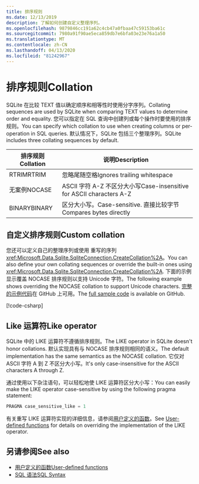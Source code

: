 ```yaml
---
title: 排序规则
ms.date: 12/13/2019
description: 了解如何创建自定义整理序列。
ms.openlocfilehash: 9879846cc191a62c4cb47a0fbaa47c59153ba61c
ms.sourcegitcommit: 7980a91f90ae5eca859db7e6bfa03e23e76a1a50
ms.translationtype: MT
ms.contentlocale: zh-CN
ms.lasthandoff: 04/13/2020
ms.locfileid: "81242967"
---
```

# <a name="collation"></a><span data-ttu-id="38487-103">排序规则</span><span class="sxs-lookup"><span data-stu-id="38487-103">Collation</span></span>

<span data-ttu-id="38487-104">SQLite 在比较 TEXT 值以确定顺序和相等性时使用分字序列。</span><span class="sxs-lookup"><span data-stu-id="38487-104">Collating sequences are used by SQLite when comparing TEXT values to determine order and equality.</span></span> <span data-ttu-id="38487-105">您可以指定在 SQL 查询中创建列或每个操作时要使用的排序规则。</span><span class="sxs-lookup"><span data-stu-id="38487-105">You can specify which collation to use when creating columns or per-operation in SQL queries.</span></span> <span data-ttu-id="38487-106">默认情况下，SQLite 包括三个整理序列。</span><span class="sxs-lookup"><span data-stu-id="38487-106">SQLite includes three collating sequences by default.</span></span>

| <span data-ttu-id="38487-107">排序规则</span><span class="sxs-lookup"><span data-stu-id="38487-107">Collation</span></span> | <span data-ttu-id="38487-108">说明</span><span class="sxs-lookup"><span data-stu-id="38487-108">Description</span></span>                               |
| --------- | ----------------------------------------- |
| <span data-ttu-id="38487-109">RTRIM</span><span class="sxs-lookup"><span data-stu-id="38487-109">RTRIM</span></span>     | <span data-ttu-id="38487-110">忽略尾随空格</span><span class="sxs-lookup"><span data-stu-id="38487-110">Ignores trailing whitespace</span></span>               |
| <span data-ttu-id="38487-111">无案例</span><span class="sxs-lookup"><span data-stu-id="38487-111">NOCASE</span></span>    | <span data-ttu-id="38487-112">ASCII 字符 A-Z 不区分大小写</span><span class="sxs-lookup"><span data-stu-id="38487-112">Case-insensitive for ASCII characters A-Z</span></span> |
| <span data-ttu-id="38487-113">BINARY</span><span class="sxs-lookup"><span data-stu-id="38487-113">BINARY</span></span>    | <span data-ttu-id="38487-114">区分大小写。</span><span class="sxs-lookup"><span data-stu-id="38487-114">Case-sensitive.</span></span> <span data-ttu-id="38487-115">直接比较字节</span><span class="sxs-lookup"><span data-stu-id="38487-115">Compares bytes directly</span></span>   |

## <a name="custom-collation"></a><span data-ttu-id="38487-116">自定义排序规则</span><span class="sxs-lookup"><span data-stu-id="38487-116">Custom collation</span></span>

<span data-ttu-id="38487-117">您还可以定义自己的整理序列或使用 重写的序列<xref:Microsoft.Data.Sqlite.SqliteConnection.CreateCollation%2A>。</span><span class="sxs-lookup"><span data-stu-id="38487-117">You can also define your own collating sequences or override the built-in ones using <xref:Microsoft.Data.Sqlite.SqliteConnection.CreateCollation%2A>.</span></span> <span data-ttu-id="38487-118">下面的示例显示覆盖 NOCASE 排序规则以支持 Unicode 字符。</span><span class="sxs-lookup"><span data-stu-id="38487-118">The following example shows overriding the NOCASE collation to support Unicode characters.</span></span> <span data-ttu-id="38487-119">[完整的示例代码](https://github.com/dotnet/docs/blob/master/samples/snippets/standard/data/sqlite/CollationSample/Program.cs)在 GitHub 上可用。</span><span class="sxs-lookup"><span data-stu-id="38487-119">The [full sample code](https://github.com/dotnet/docs/blob/master/samples/snippets/standard/data/sqlite/CollationSample/Program.cs) is available on GitHub.</span></span>

[!code-csharp[](../../../../samples/snippets/standard/data/sqlite/CollationSample/Program.cs?name=snippet_Collation)]

## <a name="like-operator"></a><span data-ttu-id="38487-120">Like 运算符</span><span class="sxs-lookup"><span data-stu-id="38487-120">Like operator</span></span>

<span data-ttu-id="38487-121">SQLite 中的 LIKE 运算符不遵循排序规则。</span><span class="sxs-lookup"><span data-stu-id="38487-121">The LIKE operator in SQLite doesn't honor collations.</span></span> <span data-ttu-id="38487-122">默认实现具有与 NOCASE 排序规则相同的语义。</span><span class="sxs-lookup"><span data-stu-id="38487-122">The default implementation has the same semantics as the NOCASE collation.</span></span> <span data-ttu-id="38487-123">它仅对 ASCII 字符 A 到 Z 不区分大小写。</span><span class="sxs-lookup"><span data-stu-id="38487-123">It's only case-insensitive for the ASCII characters A through Z.</span></span>

<span data-ttu-id="38487-124">通过使用以下杂注语句，可以轻松地使 LIKE 运算符区分大小写：</span><span class="sxs-lookup"><span data-stu-id="38487-124">You can easily make the LIKE operator case-sensitive by using the following pragma statement:</span></span>

```sql
PRAGMA case_sensitive_like = 1
```

<span data-ttu-id="38487-125">有关重写 LIKE 运算符实现的详细信息，请参阅[用户定义的函数](user-defined-functions.md)。</span><span class="sxs-lookup"><span data-stu-id="38487-125">See [User-defined functions](user-defined-functions.md) for details on overriding the implementation of the LIKE operator.</span></span>

## <a name="see-also"></a><span data-ttu-id="38487-126">另请参阅</span><span class="sxs-lookup"><span data-stu-id="38487-126">See also</span></span>

* [<span data-ttu-id="38487-127">用户定义的函数</span><span class="sxs-lookup"><span data-stu-id="38487-127">User-defined functions</span></span>](user-defined-functions.md)
* [<span data-ttu-id="38487-128">SQL 语法</span><span class="sxs-lookup"><span data-stu-id="38487-128">SQL Syntax</span></span>](https://www.sqlite.org/lang.html)
